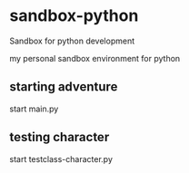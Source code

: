 # sandbox-python
Sandbox for python development

my personal sandbox environment for python

## starting adventure
start main.py 

## testing character 
start testclass-character.py

